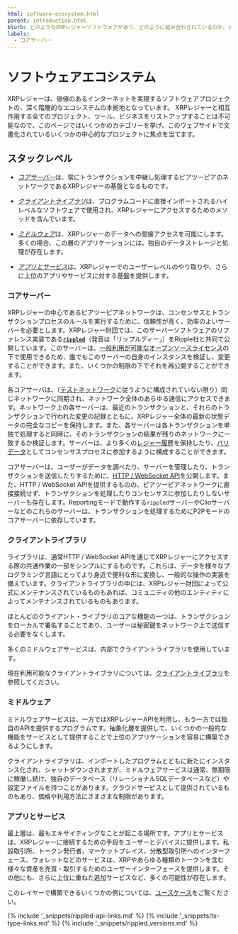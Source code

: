 ```yaml
---
html: software-ecosystem.html
parent: introduction.html
blurb: どのようなXRPレジャーソフトウェアがあり、どのように組み合わされているのか、その概要を知ることができます。
labels:
  - コアサーバー
---
```

# ソフトウェアエコシステム

XRPレジャーは、価値のあるインターネットを実現するソフトウェアプロジェクトの、深く階層的なエコシステムの本拠地となっています。 XRPレジャーと相互作用する全てのプロジェクト、ツール、ビジネスをリストアップすることは不可能なので、このページではいくつかのカテゴリーを挙げ、このウェブサイトで文書化されているいくつかの中心的なプロジェクトに焦点を当てます。

## スタックレベル

- [_コアサーバー_](#コアサーバー)は、常にトランザクションを中継し処理するピアツーピアのネットワークであるXRPレジャーの基盤となるものです。

- [_クライアントライブラリ_](#クライアントライブラリ)は、プログラムコードに直接インポートされるハイレベルなソフトウェアで使用され、XRPレジャーにアクセスするためのメソッドを含んでいます。

- [_ミドルウェア_](#ミドルウェア)は、XRPレジャーのデータへの間接アクセスを可能にします。多くの場合、この層のアプリケーションには、独自のデータストレージと処理が存在します。

- [_アプリとサービス_](#アプリとサービス)は、XRPレジャーでのユーザーレベルのやり取りや、さらに上位のアプリやサービスに対する基盤を提供します。

### コアサーバー

XRPレジャーの中心であるピアツーピアネットワークは、コンセンサスとトランザクションプロセスのルールを実行するために、信頼性が高く、効率のよいサーバーを必要とします。XRPレジャー財団では、このサーバーソフトウェアのリファレンス実装である[**`rippled`**](xrpl-servers.html)（発音は「リップルディー」）をRipple社と共同で公開しています。このサーバーは、[一般利用が可能なオープンソースライセンス](https://github.com/XRPLF/rippled/blob/develop/LICENSE.md)の下で使用できるため、誰でもこのサーバーの自身のインスタンスを検証し、変更することができます。また、いくつかの制限の下でそれを再公開することができます。

各コアサーバは、（[テストネットワーク](parallel-networks.html)に従うように構成されていない限り）同じネットワークに同期され、ネットワーク全体のあらゆる通信にアクセスできます。ネットワーク上の各サーバーは、最近のトランザクションと、それらのトランザクションで行われた変更の記録とともに、XRPレジャー全体の最新の状態データの完全なコピーを保持します。また、各サーバーは各トランザクションを単独で処理すると同時に、そのトランザクションの結果が残りのネットワークに一致するか検証します。サーバーは、より多くの[レジャー履歴](ledger-history.html)を保持したり、[バリデータ](rippled-server-modes.html#バリデータ)としてコンセンサスプロセスに参加するように構成することができます。

コアサーバーは、ユーザーがデータを調べたり、サーバーを管理したり、トランザクションを送信したりするために、[HTTP / WebSocket API](http-websocket-apis.html)を公開します。また、HTTP / WebSocket APIを提供するものの、ピアツーピアネットワークに直接接続せず、トランザクションを処理したりコンセンサスに参加したりしないサーバーも存在します。Reportingモードで動作する`rippled`サーバーやClioサーバーなどのこれらのサーバーは、トランザクションを処理するためにP2Pモードのコアサーバーに依存しています。

### クライアントライブラリ

ライブラリは、通常HTTP / WebSocket APIを通じてXRPレジャーにアクセスする際の共通作業の一部をシンプルにするものです。これらは、データを様々なプログラミング言語にとってより身近で便利な形に変換し、一般的な操作の実装を備えています。クライアントライブラリの中には、XRPレジャー財団によって公式にメンテナンスされているものもあれば、コミュニティの他のエンティティによってメンテナンスされているものもあります。

ほとんどのクライアント・ライブラリのコアな機能の一つは、トランザクションをローカルで署名することであり、ユーザーは秘密鍵をネットワーク上で送信する必要をなくします。

多くのミドルウェアサービスは、内部でクライアントライブラリを使用しています。

現在利用可能なクライアントライブラリについては、[クライアントライブラリ](client-libraries.html)を参照してください。

### ミドルウェア

ミドルウェアサービスは、一方ではXRPレジャーAPIを利用し、もう一方では独自のAPIを提供するプログラムです。抽象化層を提供して、いくつかの一般的な機能をサービスとして提供することで上位のアプリケーションを容易に構築できるようにします。

クライアントライブラリは、インポートしたプログラムとともに新たにインスタンス化され、シャットダウンされますが、ミドルウェアサービスは通常、無期限に稼働し続け、独自のデータベース（リレーショナルSQLデータベースなど）や設定ファイルを持つことがあります。クラウドサービスとして提供されているものもあり、価格や利用方法にさまざまな制限があります。

### アプリとサービス

最上層は、最もエキサイティングなことが起こる場所です。アプリとサービスは、XRPレジャーに接続するための手段をユーザーとデバイスに提供します。私設取引所、トークン発行者、マーケットプレイス、分散型取引所へのインターフェース、ウォレットなどのサービスは、XRPやあらゆる種類のトークンを含む様々な資産を売買・取引するためのユーザーインターフェースを提供します。その他にも、さらに上位に重ねた追加サービスなど、多くの可能性が存在します。

このレイヤーで構築できるいくつかの例については、[ユースケース](use-cases.html)をご覧ください。

<!--{# common link defs #}-->
{% include '_snippets/rippled-api-links.md' %}
{% include '_snippets/tx-type-links.md' %}
{% include '_snippets/rippled_versions.md' %}
